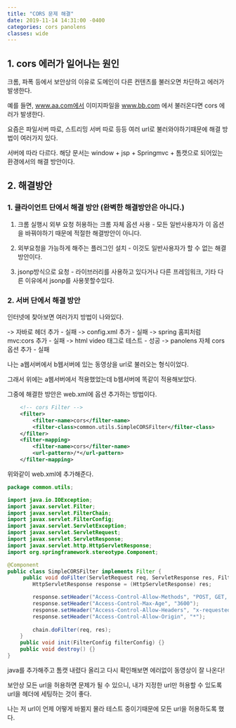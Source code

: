 ```yaml
---
title: "CORS 문제 해결"
date: 2019-11-14 14:31:00 -0400
categories: cors panolens
classes: wide
---
```


## 1. cors 에러가 일어나는 원인

크롬, 파폭 등에서 보안상의 이유로 도메인이 다른 컨텐츠를 불러오면 차단하고 에러가 발생한다.

예를 들면, www.aa.com에서 이미지파일을 www.bb.com 에서 불러온다면 cors 에러가 발생한다.

요즘은 파일서버 따로, 스트리밍 서버 따로 등등 여러 url로 불러와야하기때문에 해결 방법이 여러가지 있다.

서버에 따라 다르다. 해당 문서는 window + jsp + Springmvc + 톰캣으로 되어있는 환경에서의 해결 방안이다.

## 2. 해결방안

### 1. 클라이언트 단에서 해결 방안 (완벽한 해결방안은 아니다.)

1. 크롬 실행시 외부 요청 허용하는 크롬 자체 옵션 사용 - 모든 일반사용자가 이 옵션을 바꿔야하기 때문에 적절한 해결방안이 아니다.

2. 외부요청을 가능하게 해주는 플러그인 설치 - 이것도 일반사용자가 할 수 없는 해결방안이다.

3. jsonp방식으로 요청 - 라이브러리를 사용하고 있다거나 다른 프레임워크, 기타 다른 이유에서 jsonp를 사용못할수있다.

### 2. 서버 단에서 해결 방안

인터넷에 찾아보면 여러가지 방법이 나와있다. 

-> 자바로 헤더 추가 - 실패
-> config.xml 추가 - 실패
-> spring 홈피처럼 mvc:cors 추가 - 실패
-> html video 태그로 테스트 - 성공
-> panolens 자체 cors 옵션 추가 - 실패

나는 a웹서버에서 b웹서버에 있는 동영상을 url로 불러오는 형식이었다. 

그래서 위에는 a웹서버에서 적용했었는데 b웹서버에 똑같이 적용해보았다.

그중에 해결한 방안은 web.xml에 옵션 추가하는 방법이다.

```xml
	<!-- cors Filter -->
   	<filter>
    	<filter-name>cors</filter-name>
    	<filter-class>common.utils.SimpleCORSFilter</filter-class>
	</filter>
	<filter-mapping>
	    <filter-name>cors</filter-name>
	    <url-pattern>/*</url-pattern>
	</filter-mapping>

```

위와같이 web.xml에 추가해준다.

```java
package common.utils;

import java.io.IOException;
import javax.servlet.Filter;
import javax.servlet.FilterChain;
import javax.servlet.FilterConfig;
import javax.servlet.ServletException;
import javax.servlet.ServletRequest;
import javax.servlet.ServletResponse;
import javax.servlet.http.HttpServletResponse;
import org.springframework.stereotype.Component; 

@Component
public class SimpleCORSFilter implements Filter {
     public void doFilter(ServletRequest req, ServletResponse res, FilterChain chain) throws IOException, ServletException {
        HttpServletResponse response = (HttpServletResponse) res;

        response.setHeader("Access-Control-Allow-Methods", "POST, GET, OPTIONS, DELETE");
        response.setHeader("Access-Control-Max-Age", "3600");
        response.setHeader("Access-Control-Allow-Headers", "x-requested-with");
        response.setHeader("Access-Control-Allow-Origin", "*");
     
        chain.doFilter(req, res);
    }
    public void init(FilterConfig filterConfig) {}
    public void destroy() {}
}
```

java를 추가해주고 톰캣 내렸다 올리고 다시 확인해보면 에러없이 동영상이 잘 나온다!

보안상 모든 url을 허용하면 문제가 될 수 있으니, 내가 지정한 url만 허용할 수 있도록 url을 헤더에 세팅하는 것이 좋다. 

나는 저 url이 언제 어떻게 바뀔지 몰라 테스트 중이기때문에 모든 url을 허용하도록 했다.




